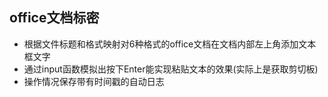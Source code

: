 ## office文档标密

- 根据文件标题和格式映射对6种格式的office文档在文档内部左上角添加文本框文字
- 通过input函数模拟出按下Enter能实现粘贴文本的效果(实际上是获取剪切板)
- 操作情况保存带有时间戳的自动日志